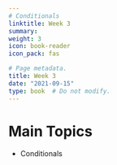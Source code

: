 ```yaml
---
# Conditionals
linktitle: Week 3
summary:  
weight: 3
icon: book-reader
icon_pack: fas

# Page metadata.
title: Week 3
date: "2021-09-15"
type: book  # Do not modify.
---
```


# Main Topics
* Conditionals
